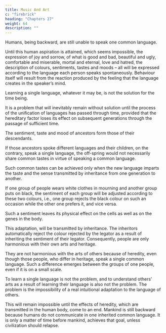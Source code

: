 ```yaml
---
title: Music And Art
c: "firebrick"
heading: "Chapters 27"
weight: 64
description: ""
---
```



Humans, being backward, are still unable to speak one common language. 

Until this human aspiration is attained, which seems impossible, the expression of joy and sorrow, of what is good and bad, beautiful and ugly, comfortable and miserable, mortal and eternal, love and hatred, the description of colours, sentiments, tastes and moods – all will be expressed according to the language each person speaks spontaneously. Behaviour itself will result from the reaction produced by the feeling that the language creates in the speaker’s mind.

Learning a single language, whatever it may be, is not the solution for the time being.

It is a problem that will inevitably remain without solution until the process of the unification of languages has passed through time, provided that the hereditary factor loses its effect on subsequent generations through the passage of sufficient time.

The sentiment, taste and mood of ancestors form those of their descendants. 

If those ancestors spoke different languages and their children, on the contrary, speak a single language, the off-spring would not necessarily share common tastes in virtue of speaking a common language. 

Such common tastes can be achieved only when the new language imparts the taste and the sense transmitted by inheritance from one generation to another.

If one group of people wears white clothes in mourning and another group puts on black, the sentiment of each group will be adjusted according to these two colours, i.e., one group rejects the black colour on such an occasion while the other one prefers it, and vice versa.

Such a sentiment leaves its physical effect on the cells as well as on the genes in the body. 

This adaptation, will be transmitted by inheritance. The inheritors automatically reject the colour rejected by the legator as a result of inheriting the sentiment of their legator. Consequently, people are only harmonious with their own arts and heritage.

They are not harmonious with the arts of others because of heredity, even though those people, who differ in heritage, speak a single common language. Such a difference emerges between the groups of one people, even if it is on a small scale.

To learn a single language is not the problem, and to understand others’ arts as a result of learning their language is also not the problem. The problem is the impossibility of a real intuitional adaptation to the language of others. 

This will remain impossible until the effects of heredity, which are transmitted in the human body, come to an end. Mankind is still backward because humans do not communicate in one inherited common language. It is only a matter of time before mankind, achieves that goal, unless civilization should relapse.
